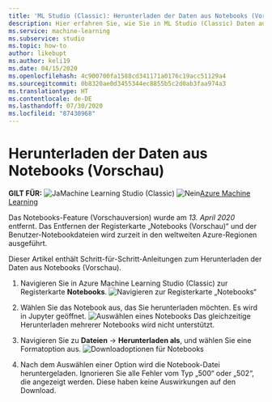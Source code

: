 ```yaml
---
title: 'ML Studio (Classic): Herunterladen der Daten aus Notebooks (Vorschau) – Azure'
description: Hier erfahren Sie, wie Sie in ML Studio (Classic) Daten aus Notebooks (Vorschau) herunterladen.
ms.service: machine-learning
ms.subservice: studio
ms.topic: how-to
author: likebupt
ms.author: keli19
ms.date: 04/15/2020
ms.openlocfilehash: 4c900700fa1588cd341171a0176c19acc51129a4
ms.sourcegitcommit: 0b8320ae0d3455344ec8855b5c2d0ab3faa974a3
ms.translationtype: HT
ms.contentlocale: de-DE
ms.lasthandoff: 07/30/2020
ms.locfileid: "87430968"
---
```

# <a name="download-notebookspreview-data"></a>Herunterladen der Daten aus Notebooks (Vorschau)

**GILT FÜR:** ![Ja](../../../includes/media/aml-applies-to-skus/yes.png)Machine Learning Studio (Classic) ![Nein](../../../includes/media/aml-applies-to-skus/no.png)[Azure Machine Learning](../compare-azure-ml-to-studio-classic.md)

Das Notebooks-Feature (Vorschauversion) wurde am *13. April 2020* entfernt. Das Entfernen der Registerkarte „Notebooks (Vorschau)“ und der Benutzer-Notebookdateien wird zurzeit in den weltweiten Azure-Regionen ausgeführt.

Dieser Artikel enthält Schritt-für-Schritt-Anleitungen zum Herunterladen der Daten aus Notebooks (Vorschau).

1. Navigieren Sie in Azure Machine Learning Studio (Classic) zur Registerkarte **Notebooks**.
    ![Navigieren zur Registerkarte „Notebooks“](./media/download-notebooks/notebooks-list.png)

1. Wählen Sie das Notebook aus, das Sie herunterladen möchten. Es wird in Jupyter geöffnet.
    ![Auswählen eines Notebooks](./media/download-notebooks/select-notebook.png) Das gleichzeitige Herunterladen mehrerer Notebooks wird nicht unterstützt.

1. Navigieren Sie zu **Dateien** -> **Herunterladen als**, und wählen Sie eine Formatoption aus.
    ![Downloadoptionen für Notebooks](./media/download-notebooks/download-options.PNG)

1. Nach dem Auswählen einer Option wird die Notebook-Datei heruntergeladen. Ignorieren Sie alle Fehler vom Typ „500“ oder „502“, die angezeigt werden. Diese haben keine Auswirkungen auf den Download.

